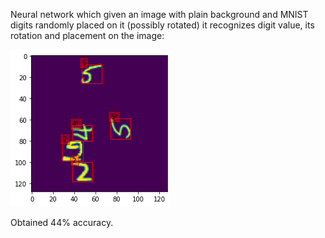 Neural network which given an image with plain background and MNIST digits randomly placed on it (possibly rotated) it recognizes digit value, its rotation and placement on the image:

![NN Output](Task2-Output.png)

Obtained 44% accuracy.